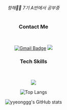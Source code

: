 <div align="center">

 
<br>
 
*항해🌊🚢 7기 A반에서 공부중*
 <br>
 <br>

### Contact Me
 
 <br>

[![Gmail Badge](https://img.shields.io/badge/Gmail-d14836?style=flat-square&logo=Gmail&logoColor=white&link=rootzero17@gmail.com)](mailto:rootzero17@gmail.com)
 <a href="https://www.instagram.com/root_zero3o"><img src="https://img.shields.io/badge/Instagram-E4405F?style=flat-square&logo=Instagram&logoColor=white"/></a>

### Tech Skills

 <br>
 
 <p herf="https://skillicons.dev">
  <img src="https://skillicons.dev/icons?i=js,ts,react,nextjs,firebase,styledcomponents,redux,figma,git,&perline=5"/>
</p>
 
 
![Top Langs](https://github-readme-stats.vercel.app/api/top-langs/?username=yyeonggg&layout=compact&theme=dark)<br>
 
 
 
 
![yyeonggg's GitHub stats](https://github-readme-stats.vercel.app/api?username=yyeonggg&show_icons=true&theme=dark)

</div>
